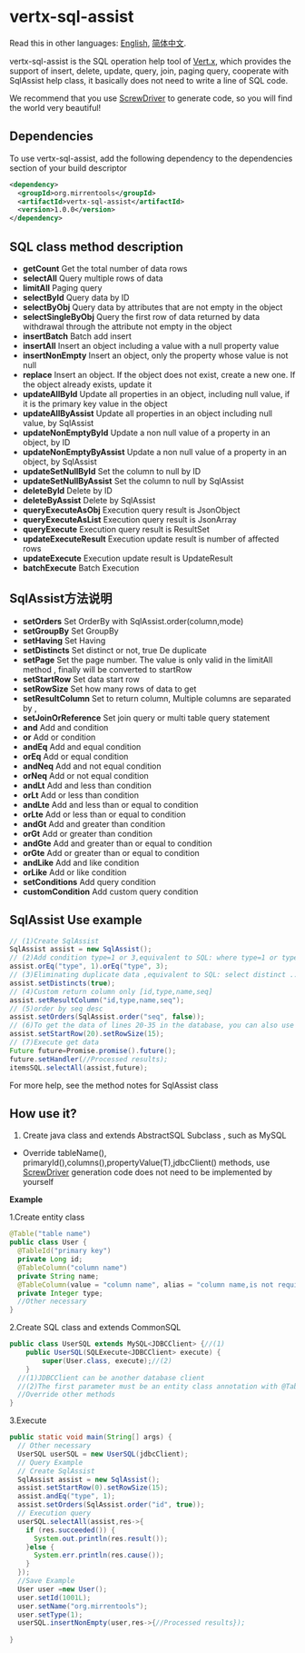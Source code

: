 # vertx-sql-assist
Read this in other languages: [English](./README.md), [简体中文](./README.zh.md).

vertx-sql-assist is the SQL operation help tool of [Vert.x](https://vertx.io/), which provides the support of insert, delete, update, query, join, paging query, cooperate with SqlAssist help class, it basically does not need to write a line of SQL code.

We recommend that you use [ScrewDriver](https://github.com/MirrenTools/screw-driver) to generate code, so you will find the world very beautiful!
## Dependencies
To use vertx-sql-assist, add the following dependency to the dependencies section of your build descriptor

``` XML
<dependency>
  <groupId>org.mirrentools</groupId>
  <artifactId>vertx-sql-assist</artifactId>
  <version>1.0.0</version>
</dependency>
```
## SQL class method description
* **getCount** Get the total number of data rows
* **selectAll** Query multiple rows of data
* **limitAll** Paging query
* **selectById** Query data by ID
* **selectByObj** Query data by attributes that are not empty in the object
* **selectSingleByObj** Query the first row of data returned by data withdrawal through the attribute not empty in the object
* **insertBatch** Batch add insert
* **insertAll** Insert an object including a value with a null property value
* **insertNonEmpty** Insert an object, only the property whose value is not null
* **replace** Insert an object. If the object does not exist, create a new one. If the object already exists, update it
* **updateAllById** Update all properties in an object, including null value, if it is the primary key value in the object
* **updateAllByAssist** Update all properties in an object including null value, by SqlAssist
* **updateNonEmptyById** Update a non null value of a property in an object, by ID
* **updateNonEmptyByAssist** Update a non null value of a property in an object, by SqlAssist
* **updateSetNullById** Set the column to null by ID
* **updateSetNullByAssist** Set the column to null by SqlAssist
* **deleteById** Delete by ID
* **deleteByAssist** Delete by SqlAssist
* **queryExecuteAsObj** Execution query result is JsonObject
* **queryExecuteAsList** Execution query result is JsonArray
* **queryExecute** Execution query result is ResultSet
* **updateExecuteResult** Execution update result is number of affected rows
* **updateExecute** Execution update result is UpdateResult
* **batchExecute** Batch Execution

## SqlAssist方法说明
* **setOrders** Set OrderBy with SqlAssist.order(column,mode)
* **setGroupBy** Set GroupBy
* **setHaving** Set Having
* **setDistincts** Set distinct or not, true De duplicate
* **setPage** Set the page number. The value is only valid in the limitAll method , finally will be converted to startRow
* **setStartRow** Set data start row
* **setRowSize** Set how many rows of data to get
* **setResultColumn** Set to return column, Multiple columns are separated by ,
* **setJoinOrReference** Set join query or multi table query statement
* **and** Add and condition
* **or** Add or condition
* **andEq** Add and equal condition
* **orEq** Add or equal condition
* **andNeq** Add and not equal condition
* **orNeq** Add or not equal condition
* **andLt** Add and less than condition
* **orLt** Add or less than condition
* **andLte** Add and less than or equal to condition
* **orLte** Add or less than or equal to condition
* **andGt** Add and greater than condition
* **orGt** Add or greater than condition
* **andGte** Add and greater than or equal to condition
* **orGte** Add or greater than or equal to condition
* **andLike** Add and like condition
* **orLike** Add or like condition
* **setConditions** Add query condition
* **customCondition** Add custom query condition

## SqlAssist Use example
``` java
// (1)Create SqlAssist
SqlAssist assist = new SqlAssist();
// (2)Add condition type=1 or 3,equivalent to SQL: where type=1 or type=3
assist.orEq("type", 1).orEq("type", 3);
// (3)Eliminating duplicate data ,equivalent to SQL: select distinct ...
assist.setDistincts(true);
// (4)Custom return column only [id,type,name,seq]
assist.setResultColumn("id,type,name,seq");
// (5)order by seq desc
assist.setOrders(SqlAssist.order("seq", false));
// (6)To get the data of lines 20-35 in the database, you can also use setpage (page number) to get the data by page,equivalent to SQL: limit 20,15
assist.setStartRow(20).setRowSize(15);
// (7)Execute get data
Future future=Promise.promise().future();
future.setHandler(//Processed results);
itemsSQL.selectAll(assist,future);
```
For more help, see the method notes for SqlAssist class


## How use it?
1. Create java class and  extends  AbstractSQL Subclass , such as MySQL
- Override tableName(), primaryId(),columns(),propertyValue(T),jdbcClient() methods, use [ScrewDriver](https://github.com/MirrenTools/screw-driver) generation code does not need to be implemented by yourself

**Example**

1.Create entity class

``` java
@Table("table name")
public class User {
  @TableId("primary key")
  private Long id;
  @TableColumn("column name")
  private String name;
  @TableColumn(value = "column name", alias = "column name,is not required")
  private Integer type;
  //Other necessary
}  
```
2.Create SQL class and  extends CommonSQL

``` java
public class UserSQL extends MySQL<JDBCClient> {//(1)
	public UserSQL(SQLExecute<JDBCClient> execute) {
		super(User.class, execute);//(2)
	}
  //(1)JDBCClient can be another database client
  //(2)The first parameter must be an entity class annotation with @Table, @TableId, @TableColumn
  //Override other methods
}  
```
3.Execute

``` java
public static void main(String[] args) {
  // Other necessary
  UserSQL userSQL = new UserSQL(jdbcClient);
  // Query Example
  // Create SqlAssist
  SqlAssist assist = new SqlAssist();
  assist.setStartRow(0).setRowSize(15);
  assist.andEq("type", 1);
  assist.setOrders(SqlAssist.order("id", true));
  // Execution query
  userSQL.selectAll(assist,res->{
    if (res.succeeded()) {
      System.out.println(res.result());
    }else {
      System.err.println(res.cause());
    }
  });
  //Save Example
  User user =new User();
  user.setId(1001L);
  user.setName("org.mirrentools");
  user.setType(1);
  userSQL.insertNonEmpty(user,res->{//Processed results});
  
}
```

